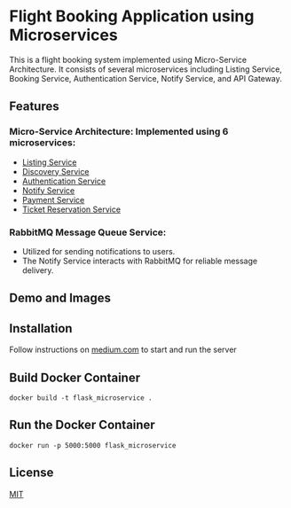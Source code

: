# Flight Booking Application using Microservices

This is a flight booking system implemented using Micro-Service Architecture. It consists of several microservices including Listing Service, Booking Service, Authentication Service, Notify Service, and API Gateway.

## Features
### Micro-Service Architecture: Implemented using 6 microservices:
- [Listing Service](ticket-listing-service)
- [Discovery Service](discovery-service)
- [Authentication Service](authentication-service)
- [Notify Service](notification-service)
- [Payment Service](payment-service)
- [Ticket Reservation Service](ticket-reservation-service)

### RabbitMQ Message Queue Service: 
- Utilized for sending notifications to users. 
- The Notify Service interacts with RabbitMQ for reliable message delivery.


## Demo and Images


## Installation 
Follow instructions on [medium.com](https://medium.com/@xhefri/a-beginners-guide-to-creating-microservices-with-flask-a71f29c9647) to start and run the server

## Build Docker Container
`docker build -t flask_microservice .`

## Run the Docker Container
`docker run -p 5000:5000 flask_microservice`


## License

[MIT](https://choosealicense.com/licenses/mit/)